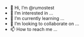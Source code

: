- 👋 Hi, I’m @rumostest
- 👀 I’m interested in ...
- 🌱 I’m currently learning ...
- 💞️ I’m looking to collaborate on ...
- 📫 How to reach me ...

<!---
rumostest/rumostest is a ✨ special ✨ repository because its `README.md` (this file) appears on your GitHub profile.
You can click the Preview link to take a look at your changes.
--->
